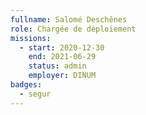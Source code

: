 ```yaml
---
fullname: Salomé Deschênes
role: Chargée de déploiement
missions:
  - start: 2020-12-30
    end: 2021-06-29
    status: admin
    employer: DINUM
badges:
  - segur
---
```


